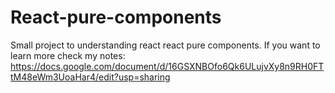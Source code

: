 # React-pure-components
Small project to understanding react react pure components.
If you want to learn more check my notes: https://docs.google.com/document/d/16GSXNBOfo6Qk6ULujvXy8n9RH0FTtM48eWm3UoaHar4/edit?usp=sharing